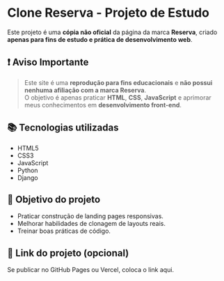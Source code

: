 # Clone Reserva - Projeto de Estudo

Este projeto é uma **cópia não oficial** da página da marca **Reserva**, criado **apenas para fins de estudo e prática de desenvolvimento web**.

## ❗ Aviso Importante

> Este site é uma **reprodução para fins educacionais** e **não possui nenhuma afiliação com a marca Reserva**.  
> O objetivo é apenas praticar **HTML**, **CSS**, **JavaScript** e aprimorar meus conhecimentos em **desenvolvimento front-end**.

## 📚 Tecnologias utilizadas
- HTML5
- CSS3
- JavaScript
- Python
- Django

## 🎯 Objetivo do projeto

- Praticar construção de landing pages responsivas.
- Melhorar habilidades de clonagem de layouts reais.
- Treinar boas práticas de código.

## 🔗 Link do projeto (opcional)

Se publicar no GitHub Pages ou Vercel, coloca o link aqui.
